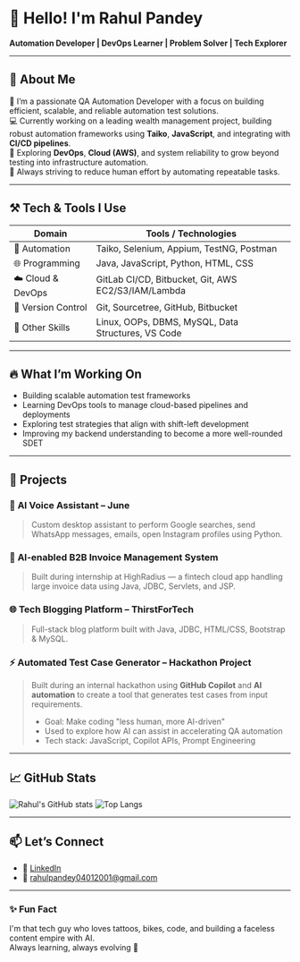 # 👋 Hello! I'm Rahul Pandey

**Automation Developer | DevOps Learner | Problem Solver | Tech Explorer**

---

## 🧠 About Me

🎯 I’m a passionate QA Automation Developer with a focus on building efficient, scalable, and reliable automation test solutions.  
💻 Currently working on a leading wealth management project, building robust automation frameworks using **Taiko**, **JavaScript**, and integrating with **CI/CD pipelines**.  
🚀 Exploring **DevOps**, **Cloud (AWS)**, and system reliability to grow beyond testing into infrastructure automation.  
🧪 Always striving to reduce human effort by automating repeatable tasks.

---

## ⚒️ Tech & Tools I Use

| Domain            | Tools / Technologies                                  |
|------------------|--------------------------------------------------------|
| 🧪 Automation     | Taiko, Selenium, Appium, TestNG, Postman              |
| 🌐 Programming    | Java, JavaScript, Python, HTML, CSS                   |
| ☁️ Cloud & DevOps | GitLab CI/CD, Bitbucket, Git, AWS EC2/S3/IAM/Lambda  |
| 📁 Version Control| Git, Sourcetree, GitHub, Bitbucket                    |
| 🧠 Other Skills    | Linux, OOPs, DBMS, MySQL, Data Structures, VS Code   |

---

## 🔥 What I’m Working On

- Building scalable automation test frameworks  
- Learning DevOps tools to manage cloud-based pipelines and deployments  
- Exploring test strategies that align with shift-left development  
- Improving my backend understanding to become a more well-rounded SDET

---

## 🧩 Projects

### 🧠 **AI Voice Assistant – June**
> Custom desktop assistant to perform Google searches, send WhatsApp messages, emails, open Instagram profiles using Python.

### 💼 **AI-enabled B2B Invoice Management System**
> Built during internship at HighRadius — a fintech cloud app handling large invoice data using Java, JDBC, Servlets, and JSP.

### 🌐 **Tech Blogging Platform – ThirstForTech**
> Full-stack blog platform built with Java, JDBC, HTML/CSS, Bootstrap & MySQL.

### ⚡ **Automated Test Case Generator – Hackathon Project**
> Built during an internal hackathon using **GitHub Copilot** and **AI automation** to create a tool that generates test cases from input requirements.
> - Goal: Make coding "less human, more AI-driven"
> - Used to explore how AI can assist in accelerating QA automation
> - Tech stack: JavaScript, Copilot APIs, Prompt Engineering

---

## 📈 GitHub Stats

![Rahul's GitHub stats](https://github-readme-stats.vercel.app/api?username=rahulpandey04012001&show_icons=true&theme=radical)
![Top Langs](https://github-readme-stats.vercel.app/api/top-langs/?username=rahulpandey04012001&layout=compact&theme=radical)

---

## 📫 Let’s Connect

- 🔗 [LinkedIn](https://www.linkedin.com/in/rahul-pandey-362073190/)
- 📧 rahulpandey04012001@gmail.com

---

### ✨ Fun Fact

I'm that tech guy who loves tattoos, bikes, code, and building a faceless content empire with AI.  
Always learning, always evolving 🚀
